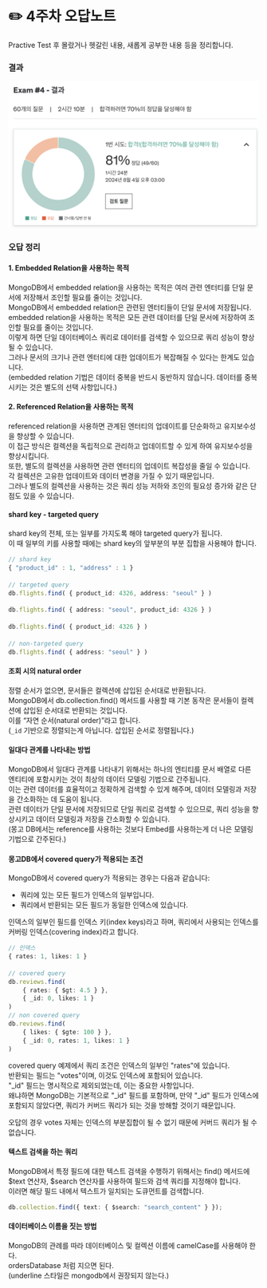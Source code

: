 # ✏️ 4주차 오답노트

Practive Test 후 몰랐거나 헷갈린 내용, 새롭게 공부한 내용 등을 정리합니다.

### 결과

![Alt text](./images/week4-result.png)

### 오답 정리

#### 1. Embedded Relation을 사용하는 목적

MongoDB에서 embedded relation을 사용하는 목적은 여러 관련 엔터티를 단일 문서에 저장해서 조인할 필요를 줄이는 것입니다.  
MongoDB에서 embedded relation은 관련된 엔터티들이 단일 문서에 저장됩니다.  
embedded relation을 사용하는 목적은 모든 관련 데이터를 단일 문서에 저장하여 조인할 필요를 줄이는 것입니다.  
이렇게 하면 단일 데이터베이스 쿼리로 데이터를 검색할 수 있으므로 쿼리 성능이 향상될 수 있습니다.  
그러나 문서의 크기나 관련 엔터티에 대한 업데이트가 복잡해질 수 있다는 한계도 있습니다.  
(embedded relation 기법은 데이터 중복을 반드시 동반하지 않습니다. 데이터를 중복시키는 것은 별도의 선택 사항입니다.)

#### 2. Referenced Relation을 사용하는 목적

referenced relation을 사용하면 관계된 엔터티의 업데이트를 단순화하고 유지보수성을 향상할 수 있습니다.  
이 접근 방식은 컬렉션을 독립적으로 관리하고 업데이트할 수 있게 하여 유지보수성을 향상시킵니다.  
또한, 별도의 컬렉션을 사용하면 관련 엔터티의 업데이트 복잡성을 줄일 수 있습니다.  
각 컬렉션은 고유한 업데이트와 데이터 변경을 가질 수 있기 때문입니다.  
그러나 별도의 컬렉션을 사용하는 것은 쿼리 성능 저하와 조인의 필요성 증가와 같은 단점도 있을 수 있습니다.

#### shard key - targeted query

shard key의 전체, 또는 일부를 가지도록 해야 targeted query가 됩니다.  
이 때 일부의 키를 사용할 때에는 shard key의 앞부분의 부분 집합을 사용해야 합니다.

```ts
// shard key
{ "product_id" : 1, "address" : 1 }

// targeted query
db.flights.find( { product_id: 4326, address: "seoul" } )

db.flights.find( { address: "seoul", product_id: 4326 } )

db.flights.find( { product_id: 4326 } )

// non-targeted query
db.flights.find( { address: "seoul" } )
```

#### 조회 시의 natural order

정렬 순서가 없으면, 문서들은 컬렉션에 삽입된 순서대로 반환됩니다.  
MongoDB에서 db.collection.find() 메서드를 사용할 때 기본 동작은 문서들이 컬렉션에 삽입된 순서대로 반환되는 것입니다.  
이를 “자연 순서(natural order)”라고 합니다.  
(`_id` 기반으로 정렬되는게 아닙니다. 삽입된 순서로 정렬됩니다.)

#### 일대다 관계를 나타내는 방법

MongoDB에서 일대다 관계를 나타내기 위해서는 하나의 엔티티를 문서 배열로 다른 엔티티에 포함시키는 것이 최상의 데이터 모델링 기법으로 간주됩니다.  
이는 관련 데이터를 효율적이고 정확하게 검색할 수 있게 해주며, 데이터 모델링과 저장을 간소화하는 데 도움이 됩니다.  
관련 데이터가 단일 문서에 저장되므로 단일 쿼리로 검색할 수 있으므로, 쿼리 성능을 향상시키고 데이터 모델링과 저장을 간소화할 수 있습니다.  
(몽고 DB에서는 reference를 사용하는 것보다 Embed를 사용하는게 더 나은 모델링 기법으로 간주된다.)

#### 몽고DB에서 covered query가 적용되는 조건

MongoDB에서 covered query가 적용되는 경우는 다음과 같습니다:

- 쿼리에 있는 모든 필드가 인덱스의 일부입니다.
- 쿼리에서 반환되는 모든 필드가 동일한 인덱스에 있습니다.

인덱스의 일부인 필드를 인덱스 키(index keys)라고 하며, 쿼리에서 사용되는 인덱스를 커버링 인덱스(covering index)라고 합니다.

```ts
// 인덱스
{ rates: 1, likes: 1 }

// covered query
db.reviews.find(
    { rates: { $gt: 4.5 } },
    { _id: 0, likes: 1 }
)
// non covered query
db.reviews.find(
    { likes: { $gte: 100 } },
    { _id: 0, rates: 1, likes: 1 }
)
```

covered query 예제에서 쿼리 조건은 인덱스의 일부인 "rates"에 있습니다.  
반환되는 필드는 "votes"이며, 이것도 인덱스에 포함되어 있습니다.  
 "\_id" 필드는 명시적으로 제외되었는데, 이는 중요한 사항입니다.  
왜냐하면 MongoDB는 기본적으로 "\_id" 필드를 포함하며, 만약 "\_id" 필드가 인덱스에 포함되지 않았다면, 쿼리가 커버드 쿼리가 되는 것을 방해할 것이기 때문입니다.

오답의 경우 votes 자체는 인덱스의 부분집합이 될 수 없기 때문에 커버드 쿼리가 될 수 없습니다.

#### 텍스트 검색을 하는 쿼리

MongoDB에서 특정 필드에 대한 텍스트 검색을 수행하기 위해서는 find() 메서드에 $text 연산자, $search 연산자를 사용하여 필드와 검색 쿼리를 지정해야 합니다.  
이러면 해당 필드 내에서 텍스트가 일치되는 도큐먼트를 검색합니다.

```ts
db.collection.find({ text: { $search: "search_content" } });
```

#### 데이터베이스 이름을 짓는 방법

MongoDB의 관례를 따라 데이터베이스 및 컬렉션 이름에 camelCase를 사용해야 한다.  
ordersDatabase 처럼 지으면 된다.  
(underline 스타일은 mongodb에서 권장되지 않는다.)
